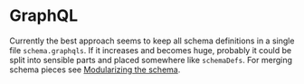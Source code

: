 GraphQL
=======

Currently the best approach seems to keep all schema definitions in a single file
 `schema.graphqls`. If it increases and becomes huge, probably it could be split into
 sensible parts and placed somewhere like `schemaDefs`. For merging schema pieces
 see [Modularizing the schema](http://dev.apollodata.com/tools/graphql-tools/generate-schema.html#modularizing).
 